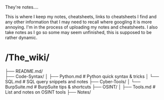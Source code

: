 They're notes.... 

This is where I keep my notes, cheatsheets, links to cheatsheets I find and any other information that I may need to recall where googling it is more annoying.
I'm in the process of uploading my notes and cheatsheets. I also take notes as I go so some may seem unfinished, this is supposed to be rather dynamic.


# /The_wiki/
├── README.md/                  
├── Code-Syntax/
│   ├── Python.md              # Python quick syntax & tricks
│   └── SQL.md                 # SQL query snippets and notes
├── Cyber-Tools/
│   └── BurpSuite.md           # BurpSuite tips & shortcuts
├── OSINT/
│   ├── Tools.md               # List and notes on OSINT tools
├── Notes/
